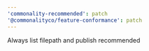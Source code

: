 ```yaml
---
'commonality-recommended': patch
'@commonalityco/feature-conformance': patch
---
```


Always list filepath and publish recommended
